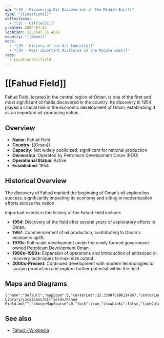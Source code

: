 ```yaml
---
up: "[[M - Pioneering Oil Discoveries in the Middle East]]"
type: "[[Locations]]"
collections:
  - "[[C - Oilfields]]"
created: 2024-04-23
location: 22.3547,56.4864
country: "[[Oman]]"
mocs:
  - "[[M - History of the Oil Industry]]"
  - "[[M - Most important Oilfields in the Middle East]]"
tags:
  - Location/Oilfield
---
```


# [[Fahud Field]]

Fahud Field, located in the central region of Oman, is one of the first and most significant oil fields discovered in the country. Its discovery in 1954 played a crucial role in the economic development of Oman, establishing it as an important oil-producing nation.

## Overview

- **Name**: Fahud Field
- **Country**: [[Oman]]
- **Capacity**: Not widely publicized; significant for national production
- **Ownership**: Operated by Petroleum Development Oman (PDO)
- **Operational Status**: Active
- **Established**: 1954

## Historical Overview

The discovery of Fahud marked the beginning of Oman’s oil exploration success, significantly impacting its economy and aiding in modernization efforts across the nation.

Important events in the history of the Fahud Field include:
- **1954**: Discovery of the field after several years of exploratory efforts in Oman.
- **1967**: Commencement of oil production, contributing to Oman's economic uplift.
- **1970s**: Full-scale development under the newly formed government-owned Petroleum Development Oman.
- **1980s-1990s**: Expansion of operations and introduction of enhanced oil recovery techniques to maximize output.
- **2000s-Present**: Continued development with modern technologies to sustain production and explore further potential within the field.

## Maps and Diagrams

```mapview
{"name":"Default","mapZoom":5,"centerLat":22.350075806124867,"centerLng":56.49169921875001,"query":"path:\"30 Library/Locations/Oilfields/Fahud Field.md\"","chosenMapSource":0,"lock":true,"showLinks":false,"linkColor":"red"}
```

## See also

- [Fahud - Wikipedia](https://en.wikipedia.org/wiki/Fahud)
